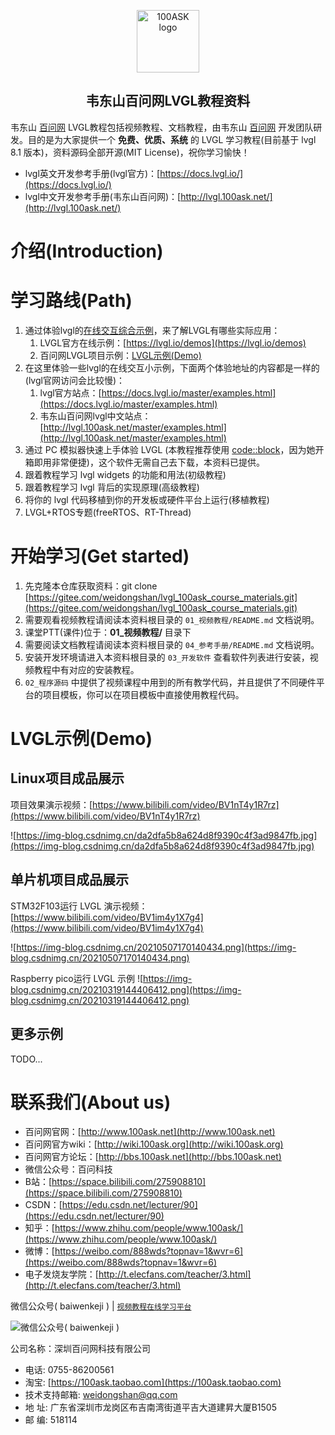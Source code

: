 

<p align="center"><a href="https://www.100ask.net" target="_blank" rel="noopener noreferrer"><img width="100" src="http://wechatapppro-1252524126.file.myqcloud.com/appTVs2sJfo3933/image/b_u_5fb1e35c3d801_CUAzKqf9/knhb7p8x0j7u.png" alt="100ASK logo"></a></p>

<h2 align="center">韦东山百问网LVGL教程资料</h2>   

韦东山 [百问网](https://www.100ask.net) LVGL教程包括视频教程、文档教程，由韦东山 [百问网](https://www.100ask.net) 开发团队研发。目的是为大家提供一个 **免费、优质、系统** 的 LVGL 学习教程(目前基于 lvgl 8.1 版本)，资料源码全部开源(MIT License)，祝你学习愉快！

- lvgl英文开发参考手册(lvgl官方)：[https://docs.lvgl.io/](https://docs.lvgl.io/)
- lvgl中文开发参考手册(韦东山百问网)：[http://lvgl.100ask.net/](http://lvgl.100ask.net/)


# 介绍(Introduction)


# 学习路线(Path)

1. 通过体验lvgl的[在线交互综合示例](https://lvgl.io/demos)，来了解LVGL有哪些实际应用：
   1. LVGL官方在线示例：[https://lvgl.io/demos](https://lvgl.io/demos)
   2. 百问网LVGL项目示例：[LVGL示例(Demo)](#LVGL示例(Demo))
2. 在这里体验一些lvgl的在线交互小示例，下面两个体验地址的内容都是一样的(lvgl官网访问会比较慢)：
   1. lvgl官方站点：[https://docs.lvgl.io/master/examples.html](https://docs.lvgl.io/master/examples.html)
   2. 韦东山百问网lvgl中文站点：[http://lvgl.100ask.net/master/examples.html](http://lvgl.100ask.net/master/examples.html)
3. 通过 PC 模拟器快速上手体验 LVGL (本教程推荐使用 [code::block](https://www.codeblocks.org)，因为她开箱即用非常便捷)，这个软件无需自己去下载，本资料已提供。
4. 跟着教程学习 lvgl widgets 的功能和用法(初级教程)
5. 跟着教程学习 lvgl 背后的实现原理(高级教程)
6. 将你的 lvgl 代码移植到你的开发板或硬件平台上运行(移植教程)
6. LVGL+RTOS专题(freeRTOS、RT-Thread)


# 开始学习(Get started)

1. 先克隆本仓库获取资料：git clone [https://gitee.com/weidongshan/lvgl_100ask_course_materials.git](https://gitee.com/weidongshan/lvgl_100ask_course_materials.git)
2. 需要观看视频教程请阅读本资料根目录的 `01_视频教程/README.md` 文档说明。
3. 课堂PTT(课件)位于：**01_视频教程/** 目录下
4. 需要阅读文档教程请阅读本资料根目录的 `04_参考手册/README.md` 文档说明。
5. 安装开发环境请进入本资料根目录的 `03_开发软件` 查看软件列表进行安装，视频教程中有对应的安装教程。
6. `02_程序源码` 中提供了视频课程中用到的所有教学代码，并且提供了不同硬件平台的项目模板，你可以在项目模板中直接使用教程代码。


# LVGL示例(Demo)

## Linux项目成品展示

项目效果演示视频：[https://www.bilibili.com/video/BV1nT4y1R7rz](https://www.bilibili.com/video/BV1nT4y1R7rz)

![https://img-blog.csdnimg.cn/da2dfa5b8a624d8f9390c4f3ad9847fb.jpg](https://img-blog.csdnimg.cn/da2dfa5b8a624d8f9390c4f3ad9847fb.jpg)

## 单片机项目成品展示

STM32F103运行 LVGL 演示视频：[https://www.bilibili.com/video/BV1im4y1X7g4](https://www.bilibili.com/video/BV1im4y1X7g4)

![https://img-blog.csdnimg.cn/20210507170140434.png](https://img-blog.csdnimg.cn/20210507170140434.png)


Raspberry pico运行 LVGL 示例
![https://img-blog.csdnimg.cn/20210319144406412.png](https://img-blog.csdnimg.cn/20210319144406412.png)


## 更多示例
 TODO...


# 联系我们(About us)

- 百问网官网：[http://www.100ask.net](http://www.100ask.net)
- 百问网官方wiki：[http://wiki.100ask.org](http://wiki.100ask.org)
- 百问网官方论坛：[http://bbs.100ask.net](http://bbs.100ask.net)
- 微信公众号：百问科技
- B站：[https://space.bilibili.com/275908810](https://space.bilibili.com/275908810)
- CSDN：[https://edu.csdn.net/lecturer/90](https://edu.csdn.net/lecturer/90)
- 知乎：[https://www.zhihu.com/people/www.100ask/](https://www.zhihu.com/people/www.100ask/)
- 微博：[https://weibo.com/888wds?topnav=1&wvr=6](https://weibo.com/888wds?topnav=1&wvr=6)
- 电子发烧友学院：[http://t.elecfans.com/teacher/3.html](http://t.elecfans.com/teacher/3.html)


微信公众号( baiwenkeji )  |  [`视频教程在线学习平台`](http://www.100ask.net)

![微信公众号( baiwenkeji )](http://photos.100ask.net/ELADCMSecond/aboutus/followus.png)



公司名称：深圳百问网科技有限公司
-  电话: 0755-86200561
-  淘宝: [https://100ask.taobao.com](https://100ask.taobao.com)
-  技术支持邮箱: weidongshan@qq.com 
-  地        址: 广东省深圳市龙岗区布吉南湾街道平吉大道建昇大厦B1505 
-  邮        编: 518114 
